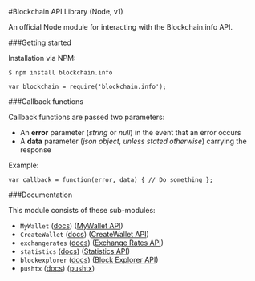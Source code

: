 #Blockchain API Library (Node, v1)

An official Node module for interacting with the Blockchain.info API.

###Getting started

Installation via NPM:

```
$ npm install blockchain.info
```

```
var blockchain = require('blockchain.info');
```

###Callback functions

Callback functions are passed two parameters:

* An **error** parameter (*string* or *null*) in the event that an error occurs
* A **data** parameter (*json object, unless stated otherwise*) carrying the response

Example:

```
var callback = function(error, data) { // Do something };
```

###Documentation

This module consists of these sub-modules:

* ```MyWallet``` ([docs](./docs/MyWallet.md)) ([MyWallet API][my_wallet_api])
* ```CreateWallet``` ([docs](./docs/CreateWallet.md)) ([CreateWallet API][create_wallet_api])
* ```exchangerates``` ([docs](./docs/ExchangeRates.md)) ([Exchange Rates API][exchange_rates_api])
* ```statistics``` ([docs](./docs/Statistics.md)) ([Statistics API][statistics_api])
* ```blockexplorer``` ([docs](./docs/BlockExplorer.md)) ([Block Explorer API][blockexplorer_api])
* ```pushtx``` ([docs](./docs/pushtx.md)) ([pushtx][pushtx])



[my_wallet_api]: https://blockchain.info/api/blockchain_wallet_api
[create_wallet_api]: https://blockchain.info/api/create_wallet
[exchange_rates_api]: https://blockchain.info/api/exchange_rates_api
[statistics_api]: https://blockchain.info/api/charts_api
[blockexplorer_api]: https://blockchain.info/api/blockchain_api
[pushtx]: https://blockchain.info/pushtx
